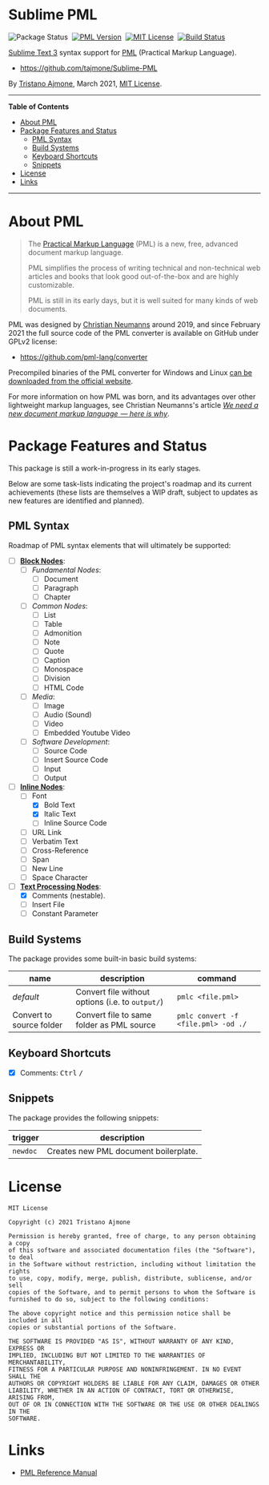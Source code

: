 # Sublime PML

![Package Status][Package badge]&nbsp;
[![PML Version][PML badge]][Get PML]&nbsp;
[![MIT License][License badge]][MIT License]&nbsp;
[![Build Status][Travis badge]][Travis link]

[Sublime Text 3] syntax support for [PML]  (Practical Markup Language).

- https://github.com/tajmone/Sublime-PML

By [Tristano Ajmone], March 2021, [MIT License].

-----

**Table of Contents**

<!-- MarkdownTOC autolink="true" bracket="round" autoanchor="false" lowercase="only_ascii" uri_encoding="true" levels="1,2,3" -->

- [About PML](#about-pml)
- [Package Features and Status](#package-features-and-status)
    - [PML Syntax](#pml-syntax)
    - [Build Systems](#build-systems)
    - [Keyboard Shortcuts](#keyboard-shortcuts)
    - [Snippets](#snippets)
- [License](#license)
- [Links](#links)

<!-- /MarkdownTOC -->

-----

# About PML

> The [Practical Markup Language][PML] (PML) is a new, free, advanced document markup language.
>
> PML simplifies the process of writing technical and non-technical web articles and books that look good out-of-the-box and are highly customizable.
>
> PML is still in its early days, but it is well suited for many kinds of web documents.

PML was designed by [Christian Neumanns] around 2019, and since February 2021 the full source code of the PML converter is available on GitHub under GPLv2 license:

- https://github.com/pml-lang/converter

Precompiled binaries of the PML converter for Windows and Linux [can be downloaded from the official website][Get PML].

For more information on how PML was born, and its advantages over other lightweight markup languages, see Christian Neumanns's article [_We need a new document markup language  — here is why_][2019article].


# Package Features and Status

This package is still a work-in-progress in its early stages.

Below are some task-lists indicating the project's roadmap and its current achievements (these lists are themselves a WIP draft, subject to updates as new features are identified and planned).

## PML Syntax

Roadmap of PML syntax elements that will ultimately be supported:

- [ ] **[Block Nodes]**:
    + [ ] _Fundamental Nodes_:
        * [ ] Document
        * [ ] Paragraph
        * [ ] Chapter
    + [ ] _Common Nodes_:
        * [ ] List
        * [ ] Table
        * [ ] Admonition
        * [ ] Note
        * [ ] Quote
        * [ ] Caption
        * [ ] Monospace
        * [ ] Division
        * [ ] HTML Code
    + [ ] _Media_:
        * [ ] Image
        * [ ] Audio (Sound)
        * [ ] Video
        * [ ] Embedded Youtube Video
    + [ ] _Software Development_:
        * [ ] Source Code
        * [ ] Insert Source Code
        * [ ] Input
        * [ ] Output
- [ ] **[Inline Nodes]**:
    + [ ] Font
        * [x] Bold Text
        * [x] Italic Text
        * [ ] Inline Source Code
    + [ ] URL Link
    + [ ] Verbatim Text
    + [ ] Cross-Reference
    + [ ] Span
    + [ ] New Line
    + [ ] Space Character
- [ ] **[Text Processing Nodes]**:
    + [x] Comments (nestable).
    + [ ] Insert File
    + [ ] Constant Parameter

## Build Systems

The package provides some built-in basic build systems:

|           name           |                   description                    |               command               |
|--------------------------|--------------------------------------------------|-------------------------------------|
| _default_                | Convert file without options (i.e. to `output/`) | `pmlc <file.pml>`                   |
| Convert to source folder | Convert file to same folder as PML source        | `pmlc convert -f <file.pml> -od ./` |


## Keyboard Shortcuts

- [x] Comments: <kbd>Ctrl</kbd> <kbd>/</kbd>


## Snippets

The package provides the following snippets:

| trigger  |              description              |
|----------|---------------------------------------|
| `newdoc` | Creates new PML document boilerplate. |


# License

```
MIT License

Copyright (c) 2021 Tristano Ajmone

Permission is hereby granted, free of charge, to any person obtaining a copy
of this software and associated documentation files (the "Software"), to deal
in the Software without restriction, including without limitation the rights
to use, copy, modify, merge, publish, distribute, sublicense, and/or sell
copies of the Software, and to permit persons to whom the Software is
furnished to do so, subject to the following conditions:

The above copyright notice and this permission notice shall be included in all
copies or substantial portions of the Software.

THE SOFTWARE IS PROVIDED "AS IS", WITHOUT WARRANTY OF ANY KIND, EXPRESS OR
IMPLIED, INCLUDING BUT NOT LIMITED TO THE WARRANTIES OF MERCHANTABILITY,
FITNESS FOR A PARTICULAR PURPOSE AND NONINFRINGEMENT. IN NO EVENT SHALL THE
AUTHORS OR COPYRIGHT HOLDERS BE LIABLE FOR ANY CLAIM, DAMAGES OR OTHER
LIABILITY, WHETHER IN AN ACTION OF CONTRACT, TORT OR OTHERWISE, ARISING FROM,
OUT OF OR IN CONNECTION WITH THE SOFTWARE OR THE USE OR OTHER DEALINGS IN THE
SOFTWARE.
```


# Links

- [PML Reference Manual]

<!-----------------------------------------------------------------------------
                               REFERENCE LINKS
------------------------------------------------------------------------------>

[Sublime Text 3]: https://www.sublimetext.com "Visit Sublime Text website"

[MIT License]: ./LICENSE "View MIT License file"

<!-- PML -->

[PML]: https://www.pml-lang.dev "Visit PML website"
[Get PML]: https://www.pml-lang.dev/downloads/install.html "Go to the PML download page"
[2019article]: https://www.freecodecamp.org/news/we-need-a-new-document-markup-language-c22e0ec44e15/ "Read full article at freeCodeCamp"

[PML Reference Manual]: https://www.pml-lang.dev/docs/reference_manual/index.html

[Block Nodes]: https://www.pml-lang.dev/docs/reference_manual/index.html#ch__2 "PML Reference Manual » Block Nodes"
[Inline Nodes]:  https://www.pml-lang.dev/docs/reference_manual/index.html#ch__9 "PML Reference Manual » Inline Nodes"
[Text Processing Nodes]:  https://www.pml-lang.dev/docs/reference_manual/index.html#ch__11 "PML Reference Manual » Text Processing Nodes"

<!-- project files -->

[.editorconfig]: ./.editorconfig "View EditorConfig settings file"
[.gitattributes]: ./.gitattributes "View Git attributes settings file"
[.gitignore]: ./.gitignore "View Git ignore settings file"
[.travis.yml]: ./.travis.yml "View Travis CI settings file"
[LICENSE]: ./LICENSE "View MIT License file"
[validate.sh]: ./validate.sh "View source script for code style validation"

<!-- badges -->

[License badge]: https://img.shields.io/badge/License-MIT-blue
[Package badge]: https://img.shields.io/badge/status-WIP-orange "Sublime PML is currently in Alpha stage"
[PML badge]: https://img.shields.io/badge/PML-1.2.0-yellow "Supported PML version (click for PML download page)"
[Travis badge]: https://travis-ci.com/tajmone/Sublime-PML.svg?branch=main
[Travis link]: https://travis-ci.com/tajmone/Sublime-PML "Travis CI: EditorConfig validation status"

<!-- people -->

[Christian Neumanns]: https://github.com/pml-lang "View Christian Neumanns's GitHub profile"
[Tristano Ajmone]: https://github.com/tajmone "View Tristano Ajmone's GitHub profile"

<!-- EOF -->
